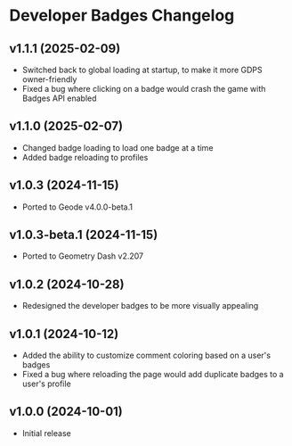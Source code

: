 # Developer Badges Changelog
## v1.1.1 (2025-02-09)
- Switched back to global loading at startup, to make it more GDPS owner-friendly
- Fixed a bug where clicking on a badge would crash the game with Badges API enabled

## v1.1.0 (2025-02-07)
- Changed badge loading to load one badge at a time
- Added badge reloading to profiles

## v1.0.3 (2024-11-15)
- Ported to Geode v4.0.0-beta.1

## v1.0.3-beta.1 (2024-11-15)
- Ported to Geometry Dash v2.207

## v1.0.2 (2024-10-28)
- Redesigned the developer badges to be more visually appealing

## v1.0.1 (2024-10-12)
- Added the ability to customize comment coloring based on a user's badges
- Fixed a bug where reloading the page would add duplicate badges to a user's profile

## v1.0.0 (2024-10-01)
- Initial release